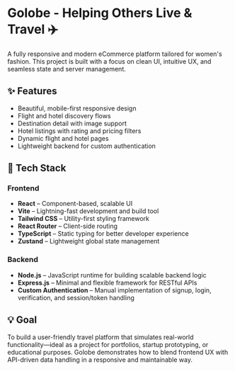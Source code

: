 # Golobe - Helping Others Live & Travel ✈️

A fully responsive and modern eCommerce platform tailored for women's fashion. This project is built with a focus on clean UI, intuitive UX, and seamless state and server management.

## ✨ Features

- Beautiful, mobile-first responsive design
- Flight and hotel discovery flows
- Destination detail with image support
- Hotel listings with rating and pricing filters
- Dynamic flight and hotel pages
- Lightweight backend for custom authentication

## 🔧 Tech Stack

### Frontend

- **React** – Component-based, scalable UI
- **Vite** – Lightning-fast development and build tool
- **Tailwind CSS** – Utility-first styling framework
- **React Router** – Client-side routing
- **TypeScript** – Static typing for better developer experience
- **Zustand** – Lightweight global state management

### Backend

- **Node.js** – JavaScript runtime for building scalable backend logic
- **Express.js** – Minimal and flexible framework for RESTful APIs
- **Custom Authentication** – Manual implementation of signup, login, verification, and session/token handling

## 💡 Goal

To build a user-friendly travel platform that simulates real-world functionality—ideal as a project for portfolios, startup prototyping, or educational purposes. Golobe demonstrates how to blend frontend UX with API-driven data handling in a responsive and maintainable way.
